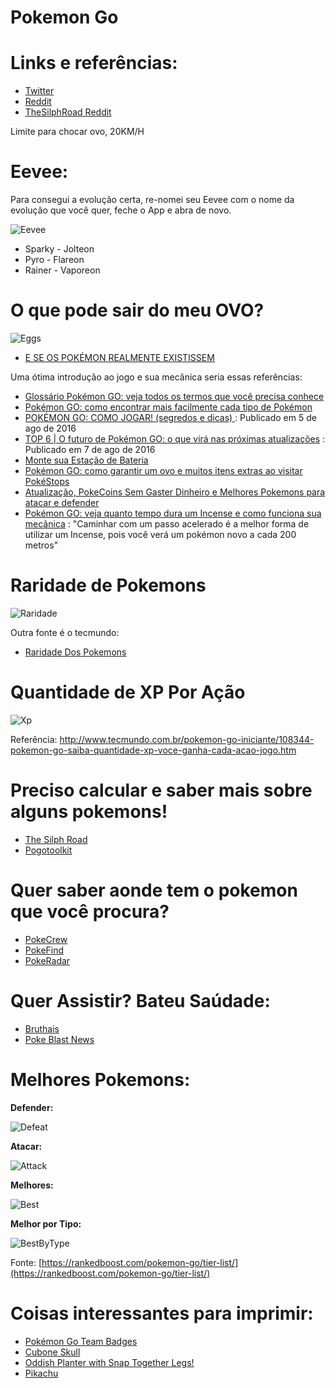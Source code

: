 # Pokemon Go

# Links e referências:

- [Twitter](https://twitter.com/PokemonGoNews)
- [Reddit](https://www.reddit.com/r/pokemongo/)
- [TheSilphRoad Reddit  ](https://www.reddit.com/r/TheSilphRoad/)


Limite para chocar ovo, 20KM/H

# Eevee:
Para consegui a evolução certa, re-nomei seu Eevee com o nome da evolução que você quer, feche o App e abra de novo.

![Eevee](http://img03.deviantart.net/106c/i/2012/219/a/2/eevee_sketch_____by_delano_laramie-d5a7yys.png)

- Sparky - Jolteon
- Pyro - Flareon
- Rainer - Vaporeon


# O que pode sair do meu OVO?

![Eggs](http://marcianophone.com/wp-content/uploads/2016/08/pokemon-table.jpg)


- [E SE OS POKÉMON REALMENTE EXISTISSEM ](https://www.youtube.com/watch?v=u07K8AMuv_M)

Uma ótima introdução ao jogo e sua mecânica seria essas referências:
- [Glossário Pokémon GO: veja todos os termos que você precisa conhece](http://www.tecmundo.com.br/pokemon-go-iniciante/108486-glossario-pokemon-go-veja-termos-voce-precisa-conhecer.htm)
- [Pokémon GO: como encontrar mais facilmente cada tipo de Pokémon](http://www.tecmundo.com.br/pokemon-go-avancado/108515-pokemon-go-encontrar-facilmente-cada-tipo-pokemon.htm)
- [POKÉMON GO: COMO JOGAR! (segredos e dicas) ](https://www.youtube.com/watch?v=lM1N1U1aZqM) : Publicado em 5 de ago de 2016
- [TOP 6 | O futuro de Pokémon GO: o que virá nas próximas atualizações](https://www.youtube.com/watch?v=6tdjTBJC0ks) : Publicado em 7 de ago de 2016
- [Monte sua Estação de Bateria](http://www.tecmundo.com.br/pokemon-go/108293-fa-resolve-problema-bateria-pokemon-go-pokecentro-de-recarga.htm)
- [Pokémon GO: como garantir um ovo e muitos itens extras ao visitar PokéStops](http://www.tecmundo.com.br/pokemon-go-intermediario/108329-pokemon-go-garantir-ovo-itens-extras-visitar-pokestops.htm?utm_source=baixaki.com.br&utm_medium=home&utm_campaign=destaques)
- [Atualização, PokeCoins Sem Gaster Dinheiro e Melhores Pokemons para atacar e defender](https://www.youtube.com/watch?v=P_UcQla_Kd0)
- [Pokémon GO: veja quanto tempo dura um Incense e como funciona sua mecânica](http://www.tecmundo.com.br/pokemon-go-intermediario/108193-pokemon-go-veja-tempo-dura-incense-funciona-mecanica.htm) : "Caminhar com um passo acelerado é a melhor forma de utilizar um Incense, pois você verá um pokémon novo a cada 200 metros"



# Raridade de Pokemons

![Raridade](http://cdn.segmentnext.com/wp-content/uploads/2016/07/Pokemon-Go-Rarity-Chart-2.jpg)

Outra fonte é o tecmundo:
- [Raridade Dos Pokemons](http://www.tecmundo.com.br/pokemon-go/107459-pokemon-go-saiba-categorias-raridade-pokemons.htm)

# Quantidade de XP Por Ação
![Xp](http://img1.ibxk.com.br/2016/08/12/12152850703188.jpg?w=700)

Referência: http://www.tecmundo.com.br/pokemon-go-iniciante/108344-pokemon-go-saiba-quantidade-xp-voce-ganha-cada-acao-jogo.htm

# Preciso calcular e saber mais sobre alguns pokemons!
- [The Silph Road](https://thesilphroad.com/research)
- [Pogotoolkit](http://pogotoolkit.com/)


# Quer saber aonde tem o pokemon que você procura?

- [PokeCrew](https://www.pokecrew.com/)
- [PokeFind](https://pokefind.co/)
- [PokeRadar](https://www.pokemonradargo.com/)

# Quer Assistir? Bateu Saúdade:

- [Bruthais](http://www.bruthais-fansub.net/portal/?page_id=5475)
- [Poke Blast News](http://www.poke-blast-news.net/2014/10/liga-indigo-remasterizado.html)


# Melhores Pokemons:

**Defender:**

![Defeat](https://boost-rankedboost.netdna-ssl.com/wp-content//uploads/2016/07/Pokemon-Go-Gym-Defend-Tier-List-1.jpg)

**Atacar:**

![Attack](https://boost-rankedboost.netdna-ssl.com/wp-content//uploads/2016/07/Pokemon-Go-Gym-Attack-Tier-List-1.jpg)

**Melhores:**

![Best](https://boost-rankedboost.netdna-ssl.com/wp-content//uploads/2016/07/Pokemon-Go-CP.jpg)

**Melhor por Tipo:**

![BestByType](https://boost-rankedboost.netdna-ssl.com/wp-content//uploads/2016/07/Pokemon-Go-Best-Pokemon-1.jpg)

Fonte:  [https://rankedboost.com/pokemon-go/tier-list/](https://rankedboost.com/pokemon-go/tier-list/)

# Coisas interessantes para imprimir:
- [Pokémon Go Team Badges](http://www.thingiverse.com/thing:1675644)
- [Cubone Skull](http://www.thingiverse.com/thing:200818)
- [Oddish Planter with Snap Together Legs! ](http://www.thingiverse.com/thing:1112783)
- [Pikachu](http://www.thingiverse.com/thing:343236)